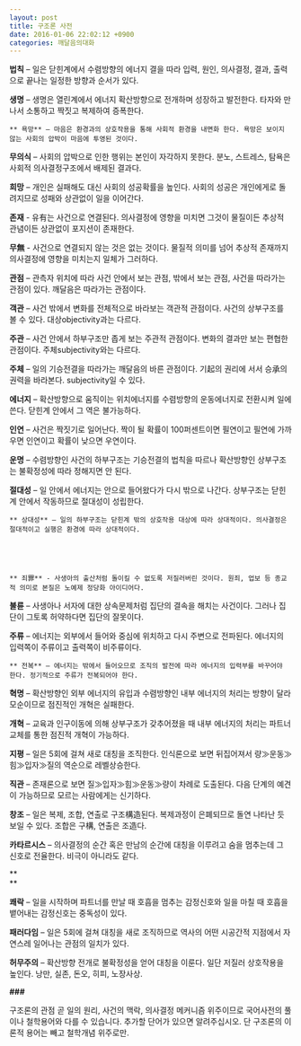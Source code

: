 ```yaml
---
layout: post
title: 구조론 사전
date: 2016-01-06 22:02:12 +0900
categories: 깨달음의대화
---
```

**법칙** – 일은 닫힌계에서 수렴방향의 에너지 결을 따라 입력, 원인, 의사결정, 결과, 출력으로 끝나는 일정한 방향과 순서가 있다. 

  


**생명** – 생명은 열린계에서 에너지 확산방향으로 전개하며 성장하고 발전한다. 타자와 만나서 소통하고 짝짓고 복제하여 증폭한다. 

  


 
    ** 욕망** – 마음은 환경과의 상호작용을 통해 사회적 환경을 내면화 한다. 욕망은 보이지 않는 사회의 압박이 마음에 투영된 것이다. 

  


**무의식** – 사회의 압박으로 인한 행위는 본인이 자각하지 못한다. 분노, 스트레스, 탐욕은 사회적 의사결정구조에서 배제된 결과다. 

  


**희망** – 개인은 실패해도 대신 사회의 성공확률을 높인다. 사회의 성공은 개인에게로 돌려지므로 성패와 상관없이 일을 이어간다. 

  


**존재** - 유有는 사건으로 연결된다. 의사결정에 영향을 미치면 그것이 물질이든 추상적 관념이든 상관없이 포지션이 존재한다. 

  


**무無** - 사건으로 연결되지 않는 것은 없는 것이다. 물질적 의미를 넘어 추상적 존재까지 의사결정에 영향을 미치는지 일체가 그러하다. 

  


**관점** – 관측자 위치에 따라 사건 안에서 보는 관점, 밖에서 보는 관점, 사건을 따라가는 관점이 있다. 깨달음은 따라가는 관점이다. 

  


**객관** – 사건 밖에서 변화를 전체적으로 바라보는 객관적 관점이다. 사건의 상부구조를 볼 수 있다. 대상objectivity과는 다르다. 

  


**주관** – 사건 안에서 하부구조만 좁게 보는 주관적 관점이다. 변화의 결과만 보는 편협한 관점이다. 주체subjectivity와는 다르다. 

  


**주체** – 일의 기승전결을 따라가는 깨달음의 바른 관점이다. 기起의 권리에 서서 승承의 권력을 바라본다. subjectivity일 수 있다. 

  


**에너지** – 확산방향으로 움직이는 위치에너지를 수렴방향의 운동에너지로 전환시켜 일에 쓴다. 닫힌계 안에서 그 역은 불가능하다. 

  


**인연** – 사건은 짝짓기로 일어난다. 짝이 될 확률이 100퍼센트이면 필연이고 필연에 가까우면 인연이고 확률이 낮으면 우연이다. 

  


**운명** – 수렴방향인 사건의 하부구조는 기승전결의 법칙을 따르나 확산방향인 상부구조는 불확정성에 따라 정해지면 안 된다. 

  


**절대성** – 일 안에서 에너지는 안으로 들어왔다가 다시 밖으로 나간다. 상부구조는 닫힌계 안에서 작동하므로 절대성이 성립한다. 

  


 
    ** 상대성** – 일의 하부구조는 닫힌계 밖의 상호작용 대상에 따라 상대적이다. 의사결정은 절대적이고 실행은 환경에 따라 상대적이다. 

  


 
    ** 죄罪** - 사생아의 출산처럼 돌이킬 수 없도록 저질러버린 것이다. 원죄, 업보 등 종교적 의미로 본질은 노예제 정당화 아이디어다. 

  


**불륜** – 사생아나 서자에 대한 상속문제처럼 집단의 결속을 해치는 사건이다. 그러나 집단이 그토록 허약하다면 집단의 잘못이다. 

  


**주류** – 에너지는 외부에서 들어와 중심에 위치하고 다시 주변으로 전파된다. 에너지의 입력쪽이 주류이고 출력쪽이 비주류이다. 

  


 
    ** 전복** – 에너지는 밖에서 들어오므로 조직의 발전에 따라 에너지의 입력부를 바꾸어야 한다. 정기적으로 주류가 전복되어야 한다. 

  


**혁명** – 확산방향인 외부 에너지의 유입과 수렴방향인 내부 에너지의 처리는 방향이 달라 모순이므로 점진적인 개혁은 실패한다. 

  


**개혁** – 교육과 인구이동에 의해 상부구조가 갖추어졌을 때 내부 에너지의 처리는 파트너 교체를 통한 점진적 개혁이 가능하다. 

  


**지평** – 일은 5회에 걸쳐 새로 대칭을 조직한다. 인식론으로 보면 뒤집어져서 량≫운동≫힘≫입자≫질의 역순으로 레벨상승한다. 

  


**직관** – 존재론으로 보면 질≫입자≫힘≫운동≫량이 차례로 도출된다. 다음 단계의 예견이 가능하므로 모르는 사람에게는 신기하다. 

  


**창조** – 일은 복제, 조합, 연출로 구조構造된다. 복제과정이 은폐되므로 돌연 나타난 듯 보일 수 있다. 조합은 구構, 연출은 조造다. 

  


**카타르시스** – 의사결정의 순간 혹은 만남의 순간에 대칭을 이루려고 숨을 멈추는데 그 신호로 전율한다. 비극이 아니라도 같다.

**  
** 

  **쾌락** – 일을 시작하며 파트너를 만날 때 호흡을 멈추는 감정신호와 일을 마칠 때 호흡을 뱉어내는 감정신호는 중독성이 있다. 

  


**패러다임** – 일은 5회에 걸쳐 대칭을 새로 조직하므로 역사의 어떤 시공간적 지점에서 자연스레 일어나는 관점의 일치가 있다. 

  


**허무주의** – 확산방향 전개로 불확정성을 얻어 대칭을 이룬다. 일단 저질러 상호작용을 높인다. 낭만, 실존, 돈오, 히피, 노장사상. 

  


 **###**

  


구조론의 관점 곧 일의 원리, 사건의 맥락, 의사결정 메커니즘 위주이므로 국어사전의 풀이나 철학용어와 다를 수 있습니다. 추가할 단어가 있으면 알려주십시오. 단 구조론의 이론적 용어는 빼고 철학개념 위주로만.